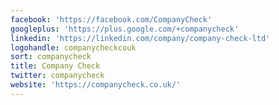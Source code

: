 ```yaml
---
facebook: 'https://facebook.com/CompanyCheck'
googleplus: 'https://plus.google.com/+companycheck'
linkedin: 'https://linkedin.com/company/company-check-ltd'
logohandle: companycheckcouk
sort: companycheck
title: Company Check
twitter: companycheck
website: 'https://companycheck.co.uk/'
---
```

